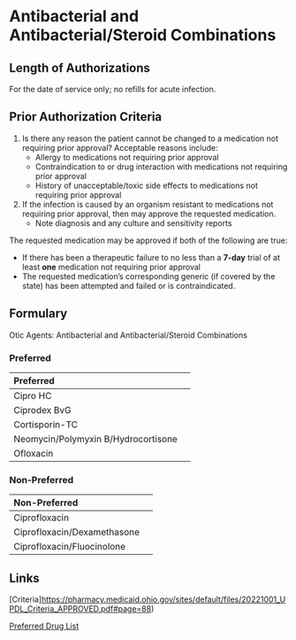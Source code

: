 # Antibacterial and Antibacterial/Steroid Combinations

## Length of Authorizations

For the date of service only; no refills for acute infection.

## Prior Authorization Criteria

1.  Is there any reason the patient cannot be changed to a medication not requiring prior approval? Acceptable reasons include:
    -   Allergy to medications not requiring prior approval
    -   Contraindication to or drug interaction with medications not requiring prior approval
    -   History of unacceptable/toxic side effects to medications not requiring prior approval
2.  If the infection is caused by an organism resistant to medications not requiring prior approval, then may approve the requested medication.
    -   Note diagnosis and any culture and sensitivity reports

The requested medication may be approved if both of the following are true:

-   If there has been a therapeutic failure to no less than a **7-day** trial of at least **one** medication not requiring prior approval
-   The requested medication’s corresponding generic (if covered by the state) has been attempted and failed or is contraindicated.

## Formulary

Otic Agents: Antibacterial and Antibacterial/Steroid Combinations

### Preferred

| Preferred                           |      |
| :---------------------------------- | ---: |
| Cipro HC                            |      |
| Ciprodex BvG                        |      |
| Cortisporin-TC                      |      |
| Neomycin/Polymyxin B/Hydrocortisone |      |
| Ofloxacin                           |      |

### Non-Preferred

| Non-Preferred               |      |
| :-------------------------- | ---: |
| Ciprofloxacin               |      |
| Ciprofloxacin/Dexamethasone |      |
| Ciprofloxacin/Fluocinolone  |      |

## Links

[Criteria]https://pharmacy.medicaid.ohio.gov/sites/default/files/20221001_UPDL_Criteria_APPROVED.pdf#page=88)

[Preferred Drug List](https://pharmacy.medicaid.ohio.gov/sites/default/files/20221001_UPDL_APPROVED_.pdf#page=29)
